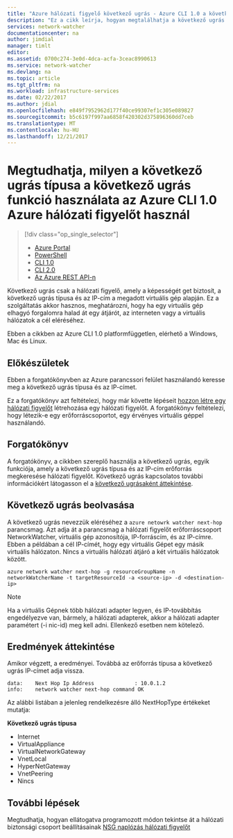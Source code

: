 ```yaml
---
title: "Azure hálózati figyelő következő ugrás - Azure CLI 1.0 a következő ugrás található |} Microsoft Docs"
description: "Ez a cikk leírja, hogyan megtalálhatja a következő ugrás típusa van, és használó Azure parancssori felület használatával, a következő ugrás IP-cím."
services: network-watcher
documentationcenter: na
author: jimdial
manager: timlt
editor: 
ms.assetid: 0700c274-3e0d-4dca-acfa-3ceac8990613
ms.service: network-watcher
ms.devlang: na
ms.topic: article
ms.tgt_pltfrm: na
ms.workload: infrastructure-services
ms.date: 02/22/2017
ms.author: jdial
ms.openlocfilehash: e849f7952962d177f40ce99307ef1c305e089827
ms.sourcegitcommit: b5c6197f997aa6858f420302d375896360dd7ceb
ms.translationtype: MT
ms.contentlocale: hu-HU
ms.lasthandoff: 12/21/2017
---
```

# <a name="find-out-what-the-next-hop-type-is-using-the-next-hop-capability-in-azure-network-watcher-using-azure-cli-10"></a>Megtudhatja, milyen a következő ugrás típusa a következő ugrás funkció használata az Azure CLI 1.0 Azure hálózati figyelőt használ

> [!div class="op_single_selector"]
> - [Azure Portal](network-watcher-check-next-hop-portal.md)
> - [PowerShell](network-watcher-check-next-hop-powershell.md)
> - [CLI 1.0](network-watcher-check-next-hop-cli-nodejs.md)
> - [CLI 2.0](network-watcher-check-next-hop-cli.md)
> - [Az Azure REST API-n](network-watcher-check-next-hop-rest.md)

Következő ugrás csak a hálózati figyelő, amely a képességét get biztosít, a következő ugrás típusa és az IP-cím a megadott virtuális gép alapján. Ez a szolgáltatás akkor hasznos, meghatározni, hogy ha egy virtuális gép elhagyó forgalomra halad át egy átjárót, az interneten vagy a virtuális hálózatok a cél eléréséhez.

Ebben a cikkben az Azure CLI 1.0 platformfüggetlen, elérhető a Windows, Mac és Linux.

## <a name="before-you-begin"></a>Előkészületek

Ebben a forgatókönyvben az Azure parancssori felület használandó keresse meg a következő ugrás típusa és az IP-címet.

Ez a forgatókönyv azt feltételezi, hogy már követte lépéseit [hozzon létre egy hálózati figyelőt](network-watcher-create.md) létrehozása egy hálózati figyelőt. A forgatókönyv feltételezi, hogy létezik-e egy erőforráscsoportot, egy érvényes virtuális géppel használandó.

## <a name="scenario"></a>Forgatókönyv

A forgatókönyv, a cikkben szereplő használja a következő ugrás, egyik funkciója, amely a következő ugrás típusa és az IP-cím erőforrás megkeresése hálózati figyelőt. Következő ugrás kapcsolatos további információkért látogasson el a [következő ugrásaként áttekintése](network-watcher-next-hop-overview.md).


## <a name="get-next-hop"></a>Következő ugrás beolvasása

A következő ugrás nevezzük eléréséhez a `azure netowrk watcher next-hop` parancsmag. Azt adja át a parancsmag a hálózati figyelőt erőforráscsoport NetworkWatcher, virtuális gép azonosítója, IP-forráscím, és az IP-címre. Ebben a példában a cél IP-címét, hogy egy virtuális Gépet egy másik virtuális hálózaton. Nincs a virtuális hálózati átjáró a két virtuális hálózatok között. 

```azurecli
azure network watcher next-hop -g resourceGroupName -n networkWatcherName -t targetResourceId -a <source-ip> -d <destination-ip>
```

> [!NOTE]
Ha a virtuális Gépnek több hálózati adapter legyen, és IP-továbbítás engedélyezve van, bármely, a hálózati adapterek, akkor a hálózati adapter paramétert (-i nic-id) meg kell adni. Ellenkező esetben nem kötelező.

## <a name="review-results"></a>Eredmények áttekintése

Amikor végzett, a eredményei. Továbbá az erőforrás típusa a következő ugrás IP-címet adja vissza.

```
data:    Next Hop Ip Address             : 10.0.1.2
info:    network watcher next-hop command OK
```

Az alábbi listában a jelenleg rendelkezésre álló NextHopType értékeket mutatja:

**Következő ugrás típusa**

* Internet
* VirtualAppliance
* VirtualNetworkGateway
* VnetLocal
* HyperNetGateway
* VnetPeering
* Nincs

## <a name="next-steps"></a>További lépések

Megtudhatja, hogyan ellátogatva programozott módon tekintse át a hálózati biztonsági csoport beállításainak [NSG naplózás hálózati figyelőt](network-watcher-nsg-auditing-powershell.md)
